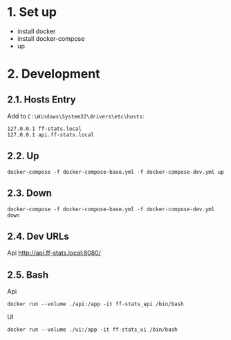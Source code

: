 # 1. Set up
- install docker
- install docker-compose
- up

# 2. Development

## 2.1. Hosts Entry
Add to `C:\Windows\System32\drivers\etc\hosts`:

	127.0.0.1 ff-stats.local
	127.0.0.1 api.ff-stats.local

## 2.2. Up

	docker-compose -f docker-compose-base.yml -f docker-compose-dev.yml up

## 2.3. Down

	docker-compose -f docker-compose-base.yml -f docker-compose-dev.yml down

## 2.4. Dev URLs
Api http://api.ff-stats.local:8080/

## 2.5. Bash
Api

	docker run --volume ./api:/app -it ff-stats_api /bin/bash

UI

	docker run --volume ./ui:/app -it ff-stats_ui /bin/bash
